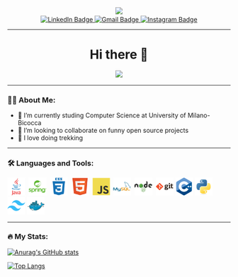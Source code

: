 
<div id="header" align="center">
    <img src="https://media.giphy.com/media/2IudUHdI075HL02Pkk/giphy.gif" width="200"/>    
</div>
<div id="bades" align="center">
    <a href="https://www.linkedin.com/in/telemaco-terzi-b6369b1ab/">
        <img src="https://img.shields.io/badge/LinkedIn-blue?style=for-the-badge&logo=linkedin&logoColor=white" alt="LinkedIn Badge"/>
    </a>
    <a href="mailto://tezze.terzi01@gmail.com">
        <img src="https://img.shields.io/badge/Gmail-white?style=for-the-badge&logo=gmail" alt="Gmail Badge"/>
    </a>
    <a href="mailto://tezze.terzi01@gmail.com">
        <img src="https://img.shields.io/badge/Instragram-purple?style=for-the-badge&logo=instagram" alt="Instagram Badge"/>
    </a>
</div>

---

<div id="h1" align="center">
    <h1>
        Hi there 👋
    </h1>
    <img src="https://media.giphy.com/media/WzLDljBpplUvm/giphy.gif" width="500px"/>
</div>

---

### 👨‍💻 About Me:
- 🔭 I’m currently studing Computer Science at University of Milano-Bicocca 
- 👯 I’m looking to collaborate on funny open source projects
- 🧗 I love doing trekking

---

### 🛠️ Languages and Tools:
<div>
    <img src="https://github.com/devicons/devicon/blob/master/icons/java/java-original-wordmark.svg" title="Java" alt="Java" width="40" height="40"/>&nbsp;
    <img src="https://github.com/devicons/devicon/blob/master/icons/spring/spring-original-wordmark.svg" title="Spring" alt="Spring" width="40" height="40"/>&nbsp;
    <img src="https://github.com/devicons/devicon/blob/master/icons/css3/css3-plain-wordmark.svg"  title="CSS3" alt="CSS" width="40" height="40"/>&nbsp;
    <img src="https://github.com/devicons/devicon/blob/master/icons/html5/html5-original.svg" title="HTML5" alt="HTML" width="40" height="40"/>&nbsp;
    <img src="https://github.com/devicons/devicon/blob/master/icons/javascript/javascript-original.svg" title="JavaScript" alt="JavaScript" width="40" height="40"/>&nbsp;
    <img src="https://github.com/devicons/devicon/blob/master/icons/mysql/mysql-original-wordmark.svg" title="MySQL"  alt="MySQL" width="40" height="40"/>&nbsp;
    <img src="https://github.com/devicons/devicon/blob/master/icons/nodejs/nodejs-original-wordmark.svg" title="NodeJS" alt="NodeJS" width="40" height="40"/>&nbsp;
    <img src="https://github.com/devicons/devicon/blob/master/icons/git/git-original-wordmark.svg" title="Git" **alt="Git" width="40" height="40"/>
    <img src="https://github.com/devicons/devicon/blob/master/icons/cplusplus/cplusplus-original.svg" title="C++" **alt="C++" width="40" height="40"/>
    <img src="https://github.com/devicons/devicon/blob/master/icons/python/python-original.svg" title="Python" **alt="Python" width="40" height="40"/>
    <img src="https://github.com/devicons/devicon/blob/master/icons/tailwindcss/tailwindcss-plain.svg" title="Tailwindcss" **alt="Tailwindcss" width="40" height="40"/>
    <img src="https://github.com/devicons/devicon/blob/master/icons/docker/docker-original.svg" title="Docker" **alt="Docker" width="40" height="40"/>
</div>

---

### 🔥 My Stats:
[![Anurag's GitHub stats](https://github-readme-stats.vercel.app/api?username=Tezze2001&count_private=true&show_icons=true&theme=radical)](https://github.com/anuraghazra/github-readme-stats)

[![Top Langs](https://github-readme-stats.vercel.app/api/top-langs/?username=Tezze2001&theme=radical)](https://github.com/anuraghazra/github-readme-stats)
